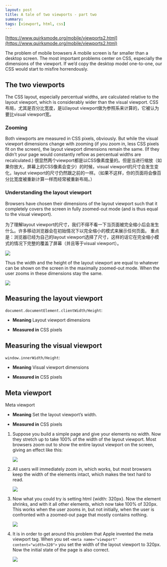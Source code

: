 ```yaml
---
layout: post
title: A tale of two viewports - part two
summary: 
tags: [viewport, html, css]
---
```


[https://www.quirksmode.org/mobile/viewports2.html](https://www.quirksmode.org/mobile/viewports2.html)

The problem of mobile browsers
A mobile screen is far smaller than a desktop screen. The most important problems center on CSS, especially the dimensions of the viewport. If we’d copy the desktop model one-to-one, our CSS would start to misfire horrendously.

## The two viewports
The CSS layout, especially percentual widths, are calculated relative to the layout viewport, which is considerably wider than the visual viewport. CSS布局，尤其是百分比宽度，是以layout viewport做为参照系来计算的，它被认为要比visual viewport宽。

### Zooming
Both viewports are measured in CSS pixels, obviously. But while the visual viewport dimensions change with zooming (if you zoom in, less CSS pixels fit on the screen), the layout viewport dimensions remain the same. (If they didn’t your page would constantly reflow as percentual widths are recalculated.) 很显然两个viewport都是以CSS像素度量的。但是当进行缩放（如果你放大，屏幕上的CSS像素会变少）的时候，visual viewport的尺寸会发生变化，layout viewport的尺寸仍然跟之前的一样。（如果不这样，你的页面将会像百分比宽度被重新计算一样而经常被重新布局。）

### Understanding the layout viewport
Browsers have chosen their dimensions of the layout viewport such that it completely covers the screen in fully zoomed-out mode (and is thus equal to the visual viewport).

为了理解layout viewport的尺寸，我们不得不看一下当页面被完全缩小后会发生什么。许多移动浏览器会在初始情况下以完全缩小的模式来展示任何页面。
重点是：浏览器已经为自己的layout viewport选择了尺寸，这样的话它在完全缩小模式的情况下完整的覆盖了屏幕（并且等于visual viewport）。

![](http://cdn.linyt.xyz/linytsysu/github/io/2017/06/29/mobile_viewportzoomedout.jpg)

Thus the width and the height of the layout viewport are equal to whatever can be shown on the screen in the maximally zoomed-out mode. When the user zooms in these dimensions stay the same.

![](http://cdn.linyt.xyz/linytsysu/github/io/2017/06/29/mobile_layoutviewport.jpg)

## Measuring the layout viewport
`document.documentElement.clientWidth/Height`:
+ **Meaning** Layout viewport dimensions

+ **Measured in** CSS pixels

## Measuring the visual viewport
`window.innerWidth/Height`:
+ **Meaning** Visual viewport dimensions

+ **Measured in** CSS pixels

## Meta viewport
Meta viewport
+ **Meaning** Set the layout viewport’s width.

+ **Measured in** CSS pixels

1. Suppose you build a simple page and give your elements no width. Now they stretch up to take 100% of the width of the layout viewport. Most browsers zoom out to show the entire layout viewport on the screen, giving an effect like this:

    ![](http://cdn.linyt.xyz/linytsysu/github/io/2017/06/29/mq_none.jpg)

2. All users will immediately zoom in, which works, but most browsers keep the width of the elements intact, which makes the text hard to read.

    ![](http://cdn.linyt.xyz/linytsysu/github/io/2017/06/29/mq_none_zoomed.jpg)

3. Now what you could try is setting html {width: 320px}. Now the <html> element shrinks, and with it all other elements, which now take 100% of 320px. This works when the user zooms in, but not initially, when the user is confronted with a zoomed-out page that mostly contains nothing.

    ![](http://cdn.linyt.xyz/linytsysu/github/io/2017/06/29/mq_html300.jpg)

4. It is in order to get around this problem that Apple invented the meta viewport tag. When you set `<meta name="viewport" content="width=320">` you set the width of the layout viewport to 320px. Now the initial state of the page is also correct.

    ![](http://cdn.linyt.xyz/linytsysu/github/io/2017/06/29/mq_yes.jpg)